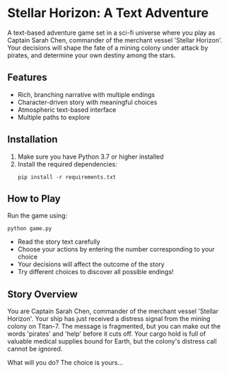 # Stellar Horizon: A Text Adventure

A text-based adventure game set in a sci-fi universe where you play as Captain Sarah Chen, commander of the merchant vessel 'Stellar Horizon'. Your decisions will shape the fate of a mining colony under attack by pirates, and determine your own destiny among the stars.

## Features

- Rich, branching narrative with multiple endings
- Character-driven story with meaningful choices
- Atmospheric text-based interface
- Multiple paths to explore

## Installation

1. Make sure you have Python 3.7 or higher installed
2. Install the required dependencies:
   ```
   pip install -r requirements.txt
   ```

## How to Play

Run the game using:
```
python game.py
```

- Read the story text carefully
- Choose your actions by entering the number corresponding to your choice
- Your decisions will affect the outcome of the story
- Try different choices to discover all possible endings!

## Story Overview

You are Captain Sarah Chen, commander of the merchant vessel 'Stellar Horizon'. Your ship has just received a distress signal from the mining colony on Titan-7. The message is fragmented, but you can make out the words 'pirates' and 'help' before it cuts off. Your cargo hold is full of valuable medical supplies bound for Earth, but the colony's distress call cannot be ignored.

What will you do? The choice is yours... 